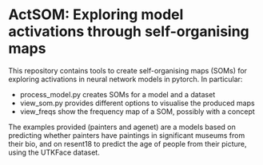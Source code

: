 # ActSOM: Exploring model activations through self-organising maps

This repository contains tools to create self-organising maps (SOMs) for exploring activations in neural network models in pytorch. In particular:
  - process_model.py creates SOMs for a model and a dataset
  - view_som.py provides different options to visualise the produced maps
  - view_freqs show the frequency map of a SOM, possibly with a concept
  
The examples provided (painters and agenet) are a models based on predicting whether painters have paintings in significant museums from their bio, and on resent18 to predict the age of people from their picture, using the UTKFace dataset.
